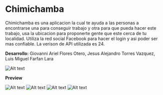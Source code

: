 Chimichamba
================

Chimichamba es una aplicacion la cual te ayuda a las personas a encontrarse 
una para conseguir trabajo y otra para que pueda hacer este trabajo, 
usa la ubicacion para proponerte gente que este cerca de tu localidad.
Utiliza la red social Facebook para hacer el login y asi poder ser mas 
confiable. La verison de API utilizada es 24.

**Desarrollo:** Giovanni Ariel Flores Otero, Jesus Alejandro Torres Vazquez, Luis Miguel Farfan Lara  

![Alt text](/Images/Ar.jpg?raw=true "Optional Title")

**Preview**

![Alt text](/Images/3.png?raw=true "Optional Title")
![Alt text](/Images/4.png?raw=true "Optional Title")
![Alt text](/Images/2.png?raw=true "Optional Title")
![Alt text](/Images/1.png?raw=true "Optional Title")
